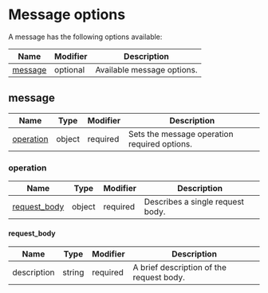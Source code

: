 # Message options

A message has the following options available:

| Name                | Modifier | Description                |
|---------------------|----------|----------------------------|
| [message](#message) | optional | Available message options. |

## message

| Name                    | Type   | Modifier | Description                                  |
|-------------------------|--------|----------|----------------------------------------------|
| [operation](#operation) | object | required | Sets the message operation required options. |

### operation

| Name                          | Type   | Modifier | Description                      |
|-------------------------------|--------|----------|----------------------------------|
| [request_body](#request_body) | object | required | Describes a single request body. |

#### request_body

| Name        | Type   | Modifier | Description                              |
|-------------|--------|----------|------------------------------------------|
| description | string | required | A brief description of the request body. |
